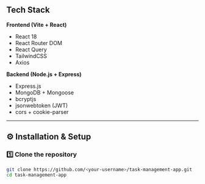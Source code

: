 ##  Tech Stack

**Frontend (Vite + React)**  
- React 18  
- React Router DOM  
- React Query  
- TailwindCSS  
- Axios  

**Backend (Node.js + Express)**  
- Express.js  
- MongoDB + Mongoose  
- bcryptjs  
- jsonwebtoken (JWT)  
- cors + cookie-parser  

---

## ⚙️ Installation & Setup

### 1️⃣ Clone the repository
```bash
git clone https://github.com/<your-username>/task-management-app.git
cd task-management-app
